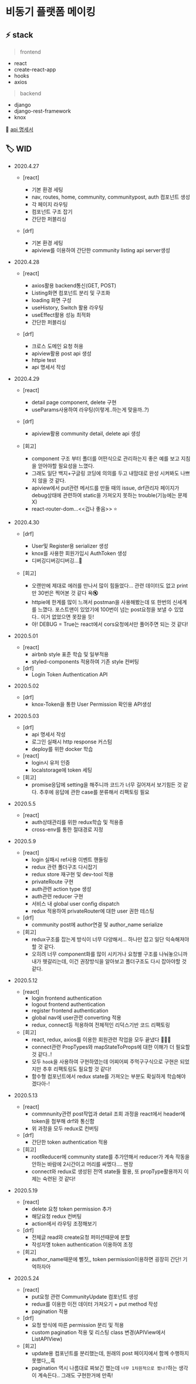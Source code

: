 # 비동기 플랫폼 메이킹

## :zap: stack 
> frontend
- react
- create-react-app
- hooks
- axios

> backend
- django
- django-rest-framework
- knox

:memo: [api 명세서](https://github.com/Tedhoon/AsyncPlatform/tree/master/backend)


## :label: WID 

- 2020.4.27
    - [react]
        - 기본 환경 세팅
        - nav, routes, home, community, communitypost, auth 컴포넌트 생성 
        - 각 페이지 라우팅
        - 컴포넌트 구조 잡기
        - 간단한 퍼블리싱

    - [drf]
        - 기본 환경 세팅
        - apiview를 이용하여 간단한 community listing api server생성
 
- 2020.4.28
    - [react]
        - axios활용 backend통신(GET, POST)
        - Listing화면 컴포넌트 분리 및 구조화 
        - loading 화면 구성
        - useHistory, Switch 활용 라우팅
        - useEffect활용 성능 최적화
        - 간단한 퍼블리싱

    - [drf]
        - 크로스 도메인 요청 허용
        - apiview활용 post api 생성
        - httpie test
        - api 명세서 작성
 
 - 2020.4.29
    - [react]
        - detail page component, delete 구현
        - useParams사용하여 라우팅(이렇게..하는게 맞을까..?)  
    - [drf]
        - apiview활용 community detail, delete api 생성

    - [회고]
        - component 구조 부터 폴더를 어떤식으로 관리하는지 좋은 예를 보고 지침을 얻어야할 필요성을 느꼈다.
        - 그래도 일단 백지+구글링 코딩에 의의를 두고 내맘대로 완성 시켜봐도 나쁘지 않을 것 같다.
        - apiview에서 put관련 메서드를 만들 때의 issue, drf관리자 페이지가 debug상태에 관련하여 static을 가져오지 못하는 trouble(기능에는 문제 X)
        - react-router-dom...<<겁나 좋음>> :star:
        
- 2020.4.30
    - [drf]
        - User및 Register용 serializer 생성
        - knox를 사용한 회원가입시 AuthToken 생성
        - 디버깅디버깅디버깅...:bug:

    - [회고]
        - 오랜만에 제대로 에러를 만나서 많이 힘들었다... 관련 데이터도 없고 print만 30번은 찍어본 것 같다 욕:mute:
        - httpie에 한계를 많이 느껴서 postman을 사용해봤는데 또 한번의 신세계를 느꼈다. 포스트맨이 있었기에 100번이 넘는 post요청을 보낼 수 있었다.. 이거 없었으면 못잤을 듯!
        - 아! DEBUG = True는 react에서 cors요청에서만 풀어주면 되는 것 같다!

- 2020.5.01
    - [react]
        - airbnb style 표준 학습 및 일부적용
        - styled-components 적용하여 기존 style 컨버팅
    - [drf]
        - Login Token Authentication API

- 2020.5.02
    - [drf]
        - knox-Token을 통한 User Permission 확인용 API생성

- 2020.5.03
    - [drf]
        - api 명세서 작성
        - 로그인 실패시 http response 커스텀
        - deploy를 위한 docker 학습
    - [react]
        - login시 유저 인증
        - localstorage에 token 세팅
    - [회고]
        - promise응답에 setting을 해주니까 코드가 너무 길어져서 보기힘든 것 같다. 추후에 응답에 관한 case를 분류해서 리팩토링 필요 

- 2020.5.5
    - [react]
        - auth상태관리를 위한 redux학습 및 적용중
        - cross-env를 통한 절대경로 지정

- 2020.5.9
    - [react]
        - login 실패시 ref사용 이벤트 핸들링
        - redux 관련 폴더구조 다시잡기
        - redux store 재구현 및 dev-tool 적용
        - privateRoute 구현
        - auth관련 action type 생성
        - auth관련 reducer 구현
        - 서비스 내 global user config dispatch
        - redux 적용하여 privateRouter에 대한 user 권한 테스팅 
    - [drf]
        - community post에 author연결 및 author_name serialize
    - [회고]
        - redux구조를 잡는게 방식이 너무 다양해서... 하나만 잡고 일단 익숙해져야 할 것 같다.
        - 오히려 너무 component화를 많이 시키거나 요청별 구조를 나눠놓으니까 내가 헷갈리는데, 이건 권장방식을 알아보고 폴더구조도 다시 잡아야할 것 같다.

- 2020.5.12
    - [react]
        - login frontend authentication
        - logout frontend authentication
        - register frontend authentication
        - global nav에 user관련 converting 적용
        - redux, connect등 적용하여 전체적인 리덕스기반 코드 리팩토링
    - [회고]
        - react, redux, axios를 이용한 회원관련 작업을 모두 끝냈다 👏👏👏
        - connect관련 PropTypes와 mapStateToProps에 대한 이해가 더 필요할 것 같다..!
        - 모두 `hook`을 사용하여 구현하였는데 어찌어찌 주먹구구식으로 구현은 되었지만 추후 리팩토링도 필요할 것 같다!
        - 함수형 컴포넌트에서 redux state를 가져오는 부분도 확실하게 학습해야겠다아-!

- 2020.5.13
    - [react]
        - commnunity관련 post작업과 detail 조회 과정을 react에서 header에 token을 첨부해 drf와 통신함
        - 위 과정을 모두 redux로 컨버팅
    - [drf]
        - 간단한 token authentication 적용
    - [회고]
        - rootReducer에 community state를 추가안해서 reducer가 계속 작동을 안하는 바람에 2시간이고 머리를 싸멨다.... 젠장
        - connect와 redux로 생성된 전역 state들 활용, 또 propType활용까지 이제는 숙련된 것 같다! 

- 2020.5.19
    - [react]
        - delete 요청 token permission 추가
        - 해당요청 redux 컨버팅
        - action에서 라우팅 조정해보기
    - [drf]
        - 전체글 read와 create요청 퍼미션때문에 분할
        - 작성자명 token authentication 이용하여 조정
    - [회고]
        - author_name때문에 뻘짓,, token permission이용하면 굉장히 간단! 기억하자아

- 2020.5.24
    - [react]
        - put요청 관련 CommunityUpdate 컴포넌트 생성
        - redux를 이용한 이전 데이터 가져오기 + put method 작성
        - pagination 적용
    - [drf]
        - 요청 방식에 따른 permission 분리 및 적용
        - custom pagination 적용 및 리스팅 class 변경(APIView에서 ListAPIView)  
    - [회고]
        - update용 컴포넌트를 분리했는데, 원래의 post 페이지에서 함께 수행하지 못했다,,,흑
        - pagination 역시 나름대로 짜보긴 했는데 `너무 1차원적으로 짰나?`하는 생각이 계속든다.. 그래도 구현한거에 만족! 
